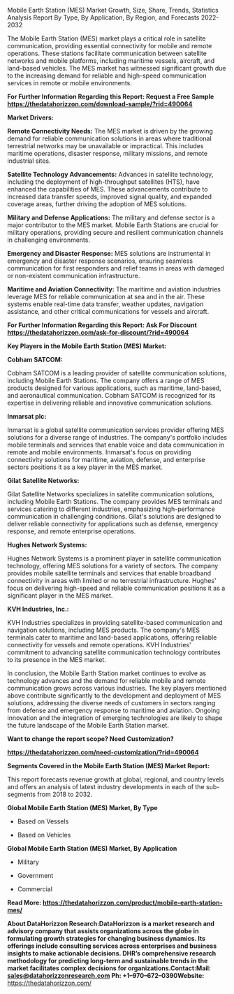 Mobile Earth Station (MES) Market Growth, Size, Share, Trends,
Statistics Analysis Report By Type, By Application, By Region, and
Forecasts 2022-2032

The Mobile Earth Station (MES) market plays a critical role in satellite
communication, providing essential connectivity for mobile and remote
operations. These stations facilitate communication between satellite
networks and mobile platforms, including maritime vessels, aircraft, and
land-based vehicles. The MES market has witnessed significant growth due
to the increasing demand for reliable and high-speed communication
services in remote or mobile environments.

**For Further Information Regarding this Report: Request a Free Sample
<https://thedatahorizzon.com/download-sample/?rid=490064>**

**Market Drivers:**

**Remote Connectivity Needs:** The MES market is driven by the growing
demand for reliable communication solutions in areas where traditional
terrestrial networks may be unavailable or impractical. This includes
maritime operations, disaster response, military missions, and remote
industrial sites.

**Satellite Technology Advancements:** Advances in satellite technology,
including the deployment of high-throughput satellites (HTS), have
enhanced the capabilities of MES. These advancements contribute to
increased data transfer speeds, improved signal quality, and expanded
coverage areas, further driving the adoption of MES solutions.

**Military and Defense Applications:** The military and defense sector
is a major contributor to the MES market. Mobile Earth Stations are
crucial for military operations, providing secure and resilient
communication channels in challenging environments.

**Emergency and Disaster Response:** MES solutions are instrumental in
emergency and disaster response scenarios, ensuring seamless
communication for first responders and relief teams in areas with
damaged or non-existent communication infrastructure.

**Maritime and Aviation Connectivity:** The maritime and aviation
industries leverage MES for reliable communication at sea and in the
air. These systems enable real-time data transfer, weather updates,
navigation assistance, and other critical communications for vessels and
aircraft.

**For Further Information Regarding this Report: Ask For Discount
<https://thedatahorizzon.com/ask-for-discount/?rid=490064>**

**Key Players in the Mobile Earth Station (MES) Market:**

**Cobham SATCOM:**

Cobham SATCOM is a leading provider of satellite communication
solutions, including Mobile Earth Stations. The company offers a range
of MES products designed for various applications, such as maritime,
land-based, and aeronautical communication. Cobham SATCOM is recognized
for its expertise in delivering reliable and innovative communication
solutions.

**Inmarsat plc:**

Inmarsat is a global satellite communication services provider offering
MES solutions for a diverse range of industries. The company's portfolio
includes mobile terminals and services that enable voice and data
communication in remote and mobile environments. Inmarsat's focus on
providing connectivity solutions for maritime, aviation, defense, and
enterprise sectors positions it as a key player in the MES market.

**Gilat Satellite Networks:**

Gilat Satellite Networks specializes in satellite communication
solutions, including Mobile Earth Stations. The company provides MES
terminals and services catering to different industries, emphasizing
high-performance communication in challenging conditions. Gilat's
solutions are designed to deliver reliable connectivity for applications
such as defense, emergency response, and remote enterprise operations.

**Hughes Network Systems:**

Hughes Network Systems is a prominent player in satellite communication
technology, offering MES solutions for a variety of sectors. The company
provides mobile satellite terminals and services that enable broadband
connectivity in areas with limited or no terrestrial infrastructure.
Hughes' focus on delivering high-speed and reliable communication
positions it as a significant player in the MES market.

**KVH Industries, Inc.:**

KVH Industries specializes in providing satellite-based communication
and navigation solutions, including MES products. The company's MES
terminals cater to maritime and land-based applications, offering
reliable connectivity for vessels and remote operations. KVH Industries'
commitment to advancing satellite communication technology contributes
to its presence in the MES market.

In conclusion, the Mobile Earth Station market continues to evolve as
technology advances and the demand for reliable mobile and remote
communication grows across various industries. The key players mentioned
above contribute significantly to the development and deployment of MES
solutions, addressing the diverse needs of customers in sectors ranging
from defense and emergency response to maritime and aviation. Ongoing
innovation and the integration of emerging technologies are likely to
shape the future landscape of the Mobile Earth Station market.

**Want to change the report scope? Need Customization?**

**<https://thedatahorizzon.com/need-customization/?rid=490064>**

**Segments Covered in the Mobile Earth Station (MES) Market Report:**

This report forecasts revenue growth at global, regional, and country
levels and offers an analysis of latest industry developments in each of
the sub-segments from 2018 to 2032.

**Global Mobile Earth Station (MES) Market, By Type**

-   Based on Vessels

-   Based on Vehicles

**Global Mobile Earth Station (MES) Market, By Application**

-   Military

-   Government

-   Commercial

**Read More:
<https://thedatahorizzon.com/product/mobile-earth-station-mes/>**

**About DataHorizzon Research:**DataHorizzon is a market research and
advisory company that assists organizations across the globe in
formulating growth strategies for changing business dynamics. Its
offerings include consulting services across enterprises and business
insights to make actionable decisions. DHR’s comprehensive research
methodology for predicting long-term and sustainable trends in the
market facilitates complex decisions for organizations.**Contact:Mail:**
<sales@datahorizzonresearch.com> **Ph:** +1–970–672–0390**Website:**
<https://thedatahorizzon.com/>
